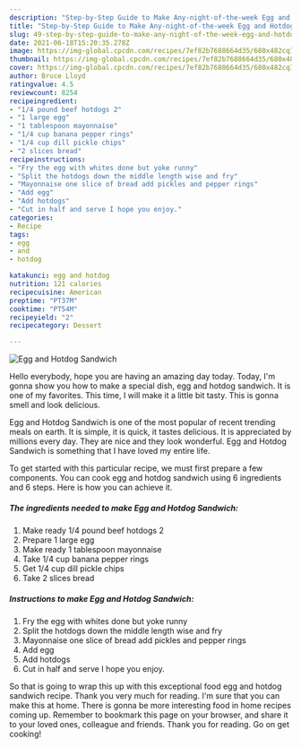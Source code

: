 ```yaml
---
description: "Step-by-Step Guide to Make Any-night-of-the-week Egg and Hotdog Sandwich"
title: "Step-by-Step Guide to Make Any-night-of-the-week Egg and Hotdog Sandwich"
slug: 49-step-by-step-guide-to-make-any-night-of-the-week-egg-and-hotdog-sandwich
date: 2021-06-18T15:20:35.278Z
image: https://img-global.cpcdn.com/recipes/7ef82b7688664d35/680x482cq70/egg-and-hotdog-sandwich-recipe-main-photo.jpg
thumbnail: https://img-global.cpcdn.com/recipes/7ef82b7688664d35/680x482cq70/egg-and-hotdog-sandwich-recipe-main-photo.jpg
cover: https://img-global.cpcdn.com/recipes/7ef82b7688664d35/680x482cq70/egg-and-hotdog-sandwich-recipe-main-photo.jpg
author: Bruce Lloyd
ratingvalue: 4.5
reviewcount: 8254
recipeingredient:
- "1/4 pound beef hotdogs 2"
- "1 large egg"
- "1 tablespoon mayonnaise"
- "1/4 cup banana pepper rings"
- "1/4 cup dill pickle chips"
- "2 slices bread"
recipeinstructions:
- "Fry the egg with whites done but yoke runny"
- "Split the hotdogs down the middle length wise and fry"
- "Mayonnaise one slice of bread add pickles and pepper rings"
- "Add egg"
- "Add hotdogs"
- "Cut in half and serve I hope you enjoy."
categories:
- Recipe
tags:
- egg
- and
- hotdog

katakunci: egg and hotdog 
nutrition: 121 calories
recipecuisine: American
preptime: "PT37M"
cooktime: "PT54M"
recipeyield: "2"
recipecategory: Dessert

---
```



![Egg and Hotdog Sandwich](https://img-global.cpcdn.com/recipes/7ef82b7688664d35/680x482cq70/egg-and-hotdog-sandwich-recipe-main-photo.jpg)

Hello everybody, hope you are having an amazing day today. Today, I'm gonna show you how to make a special dish, egg and hotdog sandwich. It is one of my favorites. This time, I will make it a little bit tasty. This is gonna smell and look delicious.



Egg and Hotdog Sandwich is one of the most popular of recent trending meals on earth. It is simple, it is quick, it tastes delicious. It is appreciated by millions every day. They are nice and they look wonderful. Egg and Hotdog Sandwich is something that I have loved my entire life.


To get started with this particular recipe, we must first prepare a few components. You can cook egg and hotdog sandwich using 6 ingredients and 6 steps. Here is how you can achieve it.

<!--inarticleads1-->

##### The ingredients needed to make Egg and Hotdog Sandwich:

1. Make ready 1/4 pound beef hotdogs 2
1. Prepare 1 large egg
1. Make ready 1 tablespoon mayonnaise
1. Take 1/4 cup banana pepper rings
1. Get 1/4 cup dill pickle chips
1. Take 2 slices bread




<!--inarticleads2-->

##### Instructions to make Egg and Hotdog Sandwich:

1. Fry the egg with whites done but yoke runny
1. Split the hotdogs down the middle length wise and fry
1. Mayonnaise one slice of bread add pickles and pepper rings
1. Add egg
1. Add hotdogs
1. Cut in half and serve I hope you enjoy.




So that is going to wrap this up with this exceptional food egg and hotdog sandwich recipe. Thank you very much for reading. I'm sure that you can make this at home. There is gonna be more interesting food in home recipes coming up. Remember to bookmark this page on your browser, and share it to your loved ones, colleague and friends. Thank you for reading. Go on get cooking!
